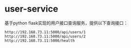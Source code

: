 # user-service
基于python flask实现的用户接口查询服务，提供以下查询接口：
```
http://192.168.73.11:5000/api/users/1
http://192.168.73.11:5000/api/users/2
http://192.168.73.11:5000/health
```
